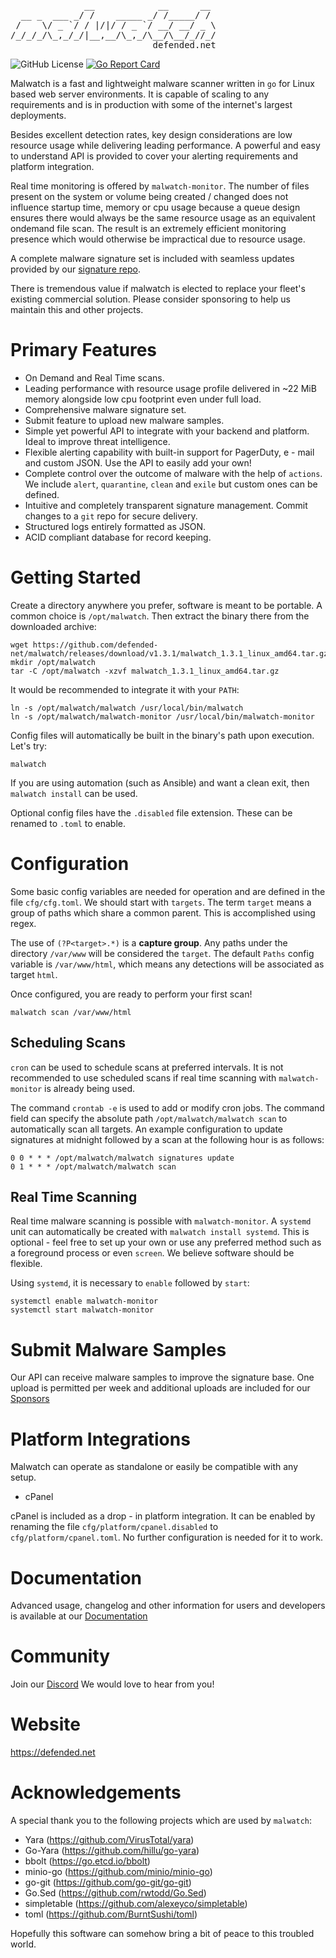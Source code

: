 <pre>
              __            __      __
  __ _  ___ _/ /    _____ _/ /_____/ /
 /    \/ _ `/ / |/|/ / _ `/ __/ __/ _ \
/_/_/_/\_,_/_/|__,__/\_,_/\__/\__/_//_/
                           defended.net
</pre>

![GitHub License](https://img.shields.io/github/license/defended-net/malwatch) [![Go Report Card](https://goreportcard.com/badge/github.com/defended-net/malwatch)](https://goreportcard.com/report/github.com/defended-net/malwatch)

Malwatch is a fast and lightweight malware scanner written in `go` for Linux based web server environments. It is capable of scaling to any requirements and is in production with some of the internet's largest deployments.

Besides excellent detection rates, key design considerations are low resource usage while delivering leading performance. A powerful and easy to understand API is provided to cover your alerting requirements and platform integration.

Real time monitoring is offered by `malwatch-monitor`. The number of files present on the system or volume being created / changed does not influence startup time, memory or cpu usage because a queue design ensures there would always be the same resource usage as an equivalent ondemand file scan. The result is an extremely efficient monitoring presence which would otherwise be impractical due to resource usage.

A complete malware signature set is included with seamless updates provided by our [signature repo](https://github.com/defended-net/malwatch-signatures).

There is tremendous value if malwatch is elected to replace your fleet's existing commercial solution. Please consider sponsoring to help us maintain this and other projects.

# Primary Features

- On Demand and Real Time scans.
- Leading performance with resource usage profile delivered in ~22 MiB memory alongside low cpu footprint even under full load.
- Comprehensive malware signature set.
- Submit feature to upload new malware samples.
- Simple yet powerful API to integrate with your backend and platform. Ideal to improve threat intelligence.
- Flexible alerting capability with built-in support for PagerDuty, e - mail and custom JSON. Use the API to easily add your own!
- Complete control over the outcome of malware with the help of `actions`. We include `alert`, `quarantine`, `clean` and `exile` but custom ones can be defined.
- Intuitive and completely transparent signature management. Commit changes to a `git` repo for secure delivery.
- Structured logs entirely formatted as JSON.
- ACID compliant database for record keeping.

# Getting Started

Create a directory anywhere you prefer, software is meant to be portable. A common choice is `/opt/malwatch`. Then extract the binary there from the downloaded archive:

    wget https://github.com/defended-net/malwatch/releases/download/v1.3.1/malwatch_1.3.1_linux_amd64.tar.gz
    mkdir /opt/malwatch
    tar -C /opt/malwatch -xzvf malwatch_1.3.1_linux_amd64.tar.gz

It would be recommended to integrate it with your `PATH`:

    ln -s /opt/malwatch/malwatch /usr/local/bin/malwatch
    ln -s /opt/malwatch/malwatch-monitor /usr/local/bin/malwatch-monitor

Config files will automatically be built in the binary's path upon execution. Let's try:

    malwatch

If you are using automation (such as Ansible) and want a clean exit, then `malwatch install` can be used.

Optional config files have the `.disabled` file extension. These can be renamed to `.toml` to enable.

# Configuration

Some basic config variables are needed for operation and are defined in the file `cfg/cfg.toml`. We should start with `targets`. The term `target` means a group of paths which share a common parent. This is accomplished using regex. 

The use of `(?P<target>.*)` is a **capture group**. Any paths under the directory `/var/www` will be considered the `target`. The default `Paths` config variable is `/var/www/html`, which means any detections will be associated as target `html`.

Once configured, you are ready to perform your first scan!

    malwatch scan /var/www/html

## Scheduling Scans

`cron` can be used to schedule scans at preferred intervals. It is not recommended to use scheduled scans if real time scanning with `malwatch-monitor` is already being used.

The command `crontab -e` is used to add or modify cron jobs. The command field can specify the absolute path `/opt/malwatch/malwatch scan` to automatically scan all targets. An example configuration to update signatures at midnight followed by a scan at the following hour is as follows:

    0 0 * * * /opt/malwatch/malwatch signatures update
    0 1 * * * /opt/malwatch/malwatch scan

## Real Time Scanning

Real time malware scanning is possible with `malwatch-monitor`. A `systemd` unit can automatically be created with `malwatch install systemd`. This is optional - feel free to set up your own or use any preferred method such as a foreground process or even `screen`. We believe software should be flexible.

Using `systemd`, it is necessary to `enable` followed by `start`:

    systemctl enable malwatch-monitor
    systemctl start malwatch-monitor

# Submit Malware Samples

Our API can receive malware samples to improve the signature base. One upload is permitted per week and additional uploads are included for our [Sponsors](https://defended.net/sponsor)

# Platform Integrations

Malwatch can operate as standalone or easily be compatible with any setup.

- cPanel

cPanel is included as a drop - in platform integration. It can be enabled by renaming the file `cfg/platform/cpanel.disabled` to `cfg/platform/cpanel.toml`. No further configuration is needed for it to work.

# Documentation

Advanced usage, changelog and other information for users and developers is available at our [Documentation](https://docs.defended.net/malwatch)

# Community

Join our [Discord](https://discord.com/invite/pnAGEGgRjX) We would love to hear from you!

# Website

https://defended.net

# Acknowledgements

A special thank you to the following projects which are used by `malwatch`:

- Yara (https://github.com/VirusTotal/yara)
- Go-Yara (https://github.com/hillu/go-yara)
- bbolt (https://go.etcd.io/bbolt)
- minio-go (https://github.com/minio/minio-go)
- go-git (https://github.com/go-git/go-git)
- Go.Sed (https://github.com/rwtodd/Go.Sed)
- simpletable (https://github.com/alexeyco/simpletable)
- toml (https://github.com/BurntSushi/toml)

Hopefully this software can somehow bring a bit of peace to this troubled world.
